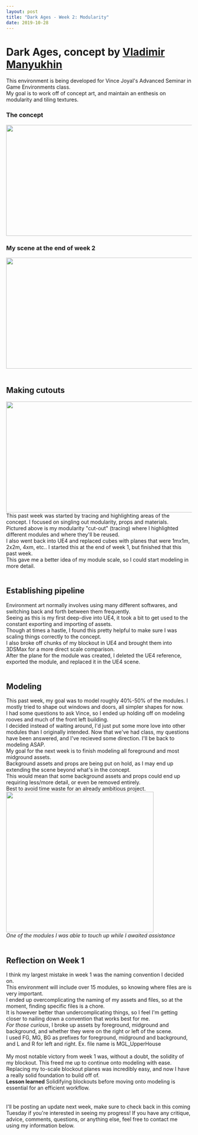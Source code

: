 ```yaml
---
layout: post
title: "Dark Ages - Week 2: Modularity"
date: 2019-10-28
---
```


Dark Ages, concept by [Vladimir Manyukhin](https://www.artstation.com/artwork/5yKeO)
===============

This environment is being developed for Vince Joyal's Advanced Seminar in Game Environments class.<br/>
My goal is to work off of concept art, and maintain an enthesis on modularity and tiling textures.<br/>
### The concept
<img src="https://cdnb.artstation.com/p/assets/images/images/011/268/535/large/vladimir-manyukhin-dark-ages.jpg?1528716831" width="546" height="300" /><br/>
### My scene at the end of week 2
<img src="https://i.imgur.com/PnKlrgg.png" width="546" height="300" /><br/>
<br/>

## Making cutouts
<img src="https://i.imgur.com/2k9iIwM.png" width="546" height="300" /><br/>
This past week was started by tracing and highlighting areas of the concept. I focused on singling out modularity, props and materials.<br/>
Pictured above is my modularity "cut-out" (tracing) where I highlighted different modules and where they'll be reused.<br/>
I also went back into UE4 and replaced cubes with planes that were 1mx1m, 2x2m, 4xm, etc.. I started this at the end of week 1, but finished that this past week.<br/>
This gave me a better idea of my module scale, so I could start modeling in more detail.<br/>
<br/>

## Establishing pipeline
Environment art normally involves using many different softwares, and switching back and forth between them frequently. <br/>
Seeing as this is my first deep-dive into UE4, it took a bit to get used to the constant exporting and importing of assets.<br/>
Though at times a hastle, I found this pretty helpful to make sure I was scaling things correctly to the concept.<br/>
I also broke off chunks of my blockout in UE4 and brought them into 3DSMax for a more direct scale comparison.<br/>
After the plane for the module was created, I deleted the UE4 reference, exported the module, and replaced it in the UE4 scene.<br/>
<br/>

## Modeling
This past week, my goal was to model roughly 40%-50% of the modules. I mostly tried to shape out windows and doors, all simpler shapes for now.<br/>
I had some questions to ask Vince, so I ended up holding off on modeling rooves and much of the front left building.<br/>
I decided instead of waiting around, I'd just put some more love into other modules than I originally intended.
Now that we've had class, my questions have been answered, and I've recieved some direction. I'll be back to modeling ASAP.<br/>
My goal for the next week is to finish modeling all foreground and most midground assets.<br/>
Background assets and props are being put on hold, as I may end up extending the scene beyond what's in the concept.<br/>
This would mean that some background assets and props could end up requiring less/more detail, or even be removed entirely.<br/>
Best to avoid time waste for an already ambitious project.<br/>
<img src="https://i.imgur.com/QjscV6U.png" width="400" height="380" /><br/>
*One of the modules I was able to touch up while I awaited assistance*<br/>
<br/>

## Reflection on Week 1
I think my largest mistake in week 1 was the naming convention I decided on.<br/>
This environment will include over 15 modules, so knowing where files are is very important.<br/>
I ended up overcomplicating the naming of my assets and files, so at the moment, finding specific files is a chore.<br/>
It is however better than undercomplicating things, so I feel I'm getting closer to nailing down a convention that works best for me.<br/>
*For those curious*, I broke up assets by foreground, midground and background, and whether they were on the right or left of the scene.<br/>
I used FG, MG, BG as prefixes for foreground, midground and background, and L and R for left and right. Ex. file name is MGL_UpperHouse<br/>
<br/>
My most notable victory from week 1 was, without a doubt, the solidity of my blockout. This freed me up to continue onto modeling with ease.<br/>
Replacing my to-scale blockout planes was incredibly easy, and now I have a really solid foundation to build off of.<br/>
**Lesson learned** Solidifying blockouts before moving onto modeling is essential for an efficient workflow.<br/>
<br/> 
<br/>
I'll be posting an update next week, make sure to check back in this coming Tuesday if you're interested in seeing my progress! 
If you have any critique, advice, comments, questions, or anything else, feel free to contact me using my information below.<br/>
<br/> 


